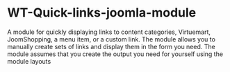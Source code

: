 # WT-Quick-links-joomla-module
A module for quickly displaying links to content categories, Virtuemart, JoomShopping, a menu item, or a custom link.  The module allows you to manually create sets of links and display them in the form you need. The module assumes that you create the output you need for yourself using the module layouts
